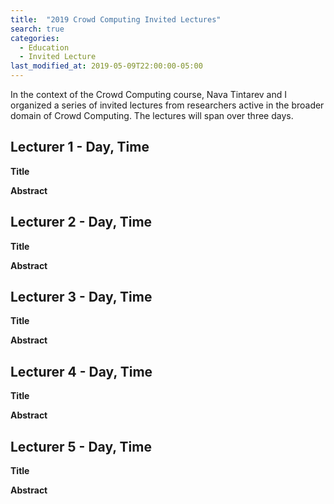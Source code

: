```yaml
---
title:  "2019 Crowd Computing Invited Lectures"
search: true
categories: 
  - Education
  - Invited Lecture
last_modified_at: 2019-05-09T22:00:00-05:00
---
```


In the context of the Crowd Computing course, Nava Tintarev and I organized a series of invited lectures from researchers active in the broader domain of Crowd Computing. The lectures will span over three days. 

## Lecturer 1 - Day, Time

**Title** 

**Abstract**

## Lecturer 2 - Day, Time

**Title**

**Abstract**

## Lecturer 3 - Day, Time

**Title**

**Abstract**


## Lecturer 4 - Day, Time

**Title**

**Abstract**


## Lecturer 5 - Day, Time

**Title**

**Abstract**
